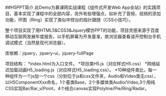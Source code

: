 <meta http-equiv="Content-Type" content="text/html; charset=utf-8">
##H5PPT简介
此Demo为慕课网实战课程《组件式开发Web App全站》的实践项目，基本实现了课程中的全部内容，另外有些增强点，如补充了音频，视频的添加功能，环图（Ring）实现了类似中控台的指针跟随（CSS小技巧）。

整个项目实现了用HTML5&CSS3&Jquery模仿PPT的功能，项目灵感来源于百度移动互联网发展年度报告，以手机屏幕为开发基准，故浏览器查看请开控制台手机调试模式（当然是现代浏览器）。

库依赖：jquery，jquery-ui，jquery-fullPage

项目结构：
*index.html为入口文件。
*项目类H5.js（对应样式H5.css）
*网络延迟加载动画H5_loading.js（对应样式H5_loading.css）。
*10种组件类比，每一种组件为一个js加一个css（分别位于js和css文件夹，Audio和Video类无css），以H5ComponentXxx命名，1个基类Base，2个多媒体类Audio/Video,3个用纯CSS实现Bar/Bar_v/Point，4个结合canvas实现Polyline/Pie/Ring/Radar。